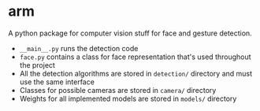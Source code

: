 # arm

A python package for computer vision stuff for face and gesture detection. 

* `__main__.py` runs the detection code 
* `face.py` contains a class for face representation that's used throughout the project
* All the detection algorithms are stored in `detection/` directory and must use the same interface
* Classes for possible cameras are stored in `camera/` directory
* Weights for all implemented models are stored in `models/` directory

